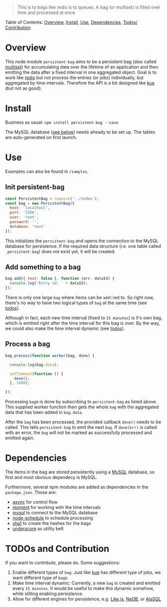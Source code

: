 > This is to bags like redis is to queues. A bag (or multiset) is filled over time and processed at once.

Table of Contents: [Overview](#overview), [Install](#install), [Use](#use), [Dependencies](#dependencies), [Todos/ Contribution](#todos-and-contribution)


# Overview

This node module `persistent-bag` aims to be a persistent bag (also called [multiset][1]) for accumulating data over the lifetime of an application and then emitting the data after a fixed interval in one aggregated object. Goal is to work like [redis][2] but not process the entries (or jobs) individually, but aggregated by time intervals. Therefore the API is a bit designed like [kue][3] (but not as good).

[1]: https://en.wikipedia.org/wiki/Set_(abstract_data_type)#Multiset
[2]: http://redis.io/
[3]: https://github.com/Automattic/kue

# Install

Business as usual: `npm install persistent-bag --save`.

The MySQL database ([see below](#dependencies)) needs already to be set up. The tables are auto-generated on first launch.

# Use

Examples can also be found in `/samples`.

## Init persistent-bag

```javascript
const PersistentBag = require('../index');
const bag = new PersistentBag({
  host: 'localhost',
  port: '3306',
  user: 'root',
  password: '',
  database: 'test'
});
```

This initializes the `persistent-bag` and opens the connection to the MySQL database for persistence. If the required data structure (i.e. one table called `_persistent-bag`) does not exist yet, it will be created.

## Add something to a bag

```javascript
bag.add({ test: false }, function (err, dataId) {
  console.log('Entry id: ' + dataId);
});
```

There is only one large `bag` where items can be `add()`ed to. So right now, there's no way to have two logical types of `bag` at the same time (see [todos](#todos-and-contribution)).

Although in fact, each new time interval (fixed to `15 minutes`) is it's own bag, which is emitted right after the time interval for this bag is over. By the way, we could also make the time interval dynamic (see [todos](#todos-and-contribution)).

## Process a bag

```javascript
bag.process(function worker(bag, done) {

  console.log(bag.data);

  setTimeout(function () {
    done();
  }, 1000);

});
```

Processing `bag`s is done by subscribing to `persistent-bag` as listed above. This supplied worker function then gets the whole `bag` with the aggregated data that has been added in `bag.data`.

After the `bag` has been processed, the provided callback `done()` needs to be called. This tells `persistent-bag` to emit the next `bag`. If `done(err)` is called with an error, the `bag` will not be marked as successfully processed and emitted again.

# Dependencies

The items in the bag are stored persistently using a [MySQL][11] database, so first and most obvious dependecy is MySQL.

Furthermore, several npm modules are added as dependencies in the `package.json`. Those are:


* [async][12] for control flow
* [moment][13] for working with the time intervals
* [mysql][14] to connect to the MySQL database
* [node-schedule][15] to schedule processing
* [sha1][16] to create the hashes for the bags
* [underscore][17] as utility belt

[11]: http://dev.mysql.com/downloads/
[12]: https://github.com/caolan/async
[13]: http://momentjs.com/
[14]: https://github.com/felixge/node-mysql
[15]: https://github.com/node-schedule/node-schedule
[16]: https://github.com/pvorb/node-sha1
[17]: http://underscorejs.org/

# TODOs and Contribution

If you want to contribute, please do. Some suggestions:

1. Enable different types of `bag`: Just like [kue][21] has different type of jobs, we want different type of `bag`s.
2. Make time interval dynamic: Currently, a new `bag` is created and emitted every `15 minutes`. It would be useful to make this dynamic somehow, while stilling enabling persistence.
3. Allow for different engines for persistence, e.g. [Like.js][22], [NeDB][23], or [AlaSQL][24]

[21]: https://github.com/Automattic/kue#creating-jobs
[22]: http://lokijs.org/
[23]: https://github.com/louischatriot/nedb
[24]: https://github.com/agershun/alasql
